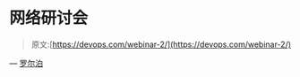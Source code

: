# 网络研讨会

> 原文:[https://devops.com/webinar-2/](https://devops.com/webinar-2/)

— [罗尔泊](https://devops.com/author/breselman/)